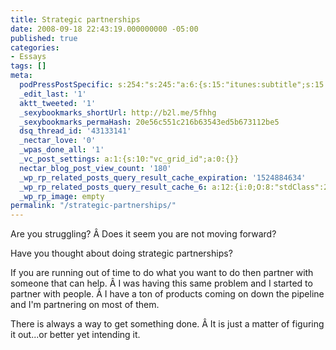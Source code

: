 ```yaml
---
title: Strategic partnerships
date: 2008-09-18 22:43:19.000000000 -05:00
published: true
categories:
- Essays
tags: []
meta:
  podPressPostSpecific: s:254:"s:245:"a:6:{s:15:"itunes:subtitle";s:15:"##PostExcerpt##";s:14:"itunes:summary";s:15:"##PostExcerpt##";s:15:"itunes:keywords";s:17:"##WordPressCats##";s:13:"itunes:author";s:10:"##Global##";s:15:"itunes:explicit";s:2:"No";s:12:"itunes:block";s:2:"No";}";";
  _edit_last: '1'
  aktt_tweeted: '1'
  _sexybookmarks_shortUrl: http://b2l.me/5fhhg
  _sexybookmarks_permaHash: 20e56c551c216b63543ed5b673112be5
  dsq_thread_id: '43133141'
  _nectar_love: '0'
  _wpas_done_all: '1'
  _vc_post_settings: a:1:{s:10:"vc_grid_id";a:0:{}}
  nectar_blog_post_view_count: '180'
  _wp_rp_related_posts_query_result_cache_expiration: '1524884634'
  _wp_rp_related_posts_query_result_cache_6: a:12:{i:0;O:8:"stdClass":2:{s:7:"post_id";s:3:"271";s:5:"score";s:17:"65.94664949147457";}i:1;O:8:"stdClass":2:{s:7:"post_id";s:4:"4201";s:5:"score";s:17:"60.58979242160607";}i:2;O:8:"stdClass":2:{s:7:"post_id";s:4:"4082";s:5:"score";s:17:"55.26461676746845";}i:3;O:8:"stdClass":2:{s:7:"post_id";s:3:"324";s:5:"score";s:17:"52.11335980427121";}i:4;O:8:"stdClass":2:{s:7:"post_id";s:4:"4137";s:5:"score";s:17:"51.01480893593289";}i:5;O:8:"stdClass":2:{s:7:"post_id";s:4:"1117";s:5:"score";s:18:"49.642451913557075";}i:6;O:8:"stdClass":2:{s:7:"post_id";s:4:"7173";s:5:"score";s:18:"45.136942286855756";}i:7;O:8:"stdClass":2:{s:7:"post_id";s:4:"2784";s:5:"score";s:17:"43.76458526447994";}i:8;O:8:"stdClass":2:{s:7:"post_id";s:4:"1041";s:5:"score";s:17:"43.76458526447994";}i:9;O:8:"stdClass":2:{s:7:"post_id";s:3:"688";s:5:"score";s:17:"43.76458526447994";}i:10;O:8:"stdClass":2:{s:7:"post_id";s:3:"350";s:5:"score";s:17:"43.76458526447994";}i:11;O:8:"stdClass":2:{s:7:"post_id";s:2:"32";s:5:"score";s:17:"43.76458526447994";}}
  _wp_rp_image: empty
permalink: "/strategic-partnerships/"
---
```

Are you struggling? Â Does it seem you are not moving forward?

Have you thought about doing strategic partnerships?

If you are running out of time to do what you want to do then partner with someone that can help. Â I was having this same problem and I started to partner with people. Â I have a ton of products coming on down the pipeline and I'm partnering on most of them.

There is always a way to get something done. Â It is just a matter of figuring it out...or better yet intending it.</p>
